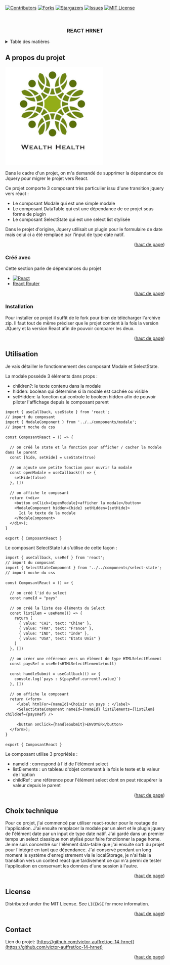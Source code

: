 <!-- Improved compatibility of back to top link: See: https://github.com/othneildrew/Best-README-Template/pull/73 -->
<a name="readme-top"></a>
<!--
*** Thanks for checking out the Best-README-Template. If you have a suggestion
*** that would make this better, please fork the repo and create a pull request
*** or simply open an issue with the tag "enhancement".
*** Don't forget to give the project a star!
*** Thanks again! Now go create something AMAZING! :D
-->

<!-- PROJECT SHIELDS -->
<!--
*** I'm using markdown "reference style" links for readability.
*** Reference links are enclosed in brackets [ ] instead of parentheses ( ).
*** See the bottom of this document for the declaration of the reference variables
*** for contributors-url, forks-url, etc. This is an optional, concise syntax you may use.
*** https://www.markdownguide.org/basic-syntax/#reference-style-links
-->
[![Contributors][contributors-shield]][contributors-url]
[![Forks][forks-shield]][forks-url]
[![Stargazers][stars-shield]][stars-url]
[![Issues][issues-shield]][issues-url]
[![MIT License][license-shield]][license-url]

<!-- PROJECT LOGO -->
<br />
<div align="center">
  <h3 align="center">REACT HRNET</h3>
</div>

<!-- TABLE OF CONTENTS -->
<details>
  <summary>Table des matières</summary>
  <ol>
    <li>
      <a href="#a-propos-du-projet">A propos du projet</a>
      <ul>
        <li><a href="#créé-avec">Créé avec</a></li>
      </ul>
    </li>
    <li><a href="#installation">Installation</a></li>
    <li><a href="#utilisation">Utilisation</a></li>
    <li><a href="#choix-technique">Choix technique</a></li>
    <li><a href="#license">License</a></li>
    <li><a href="#contact">Contact</a></li>
  </ol>
</details>



<!-- ABOUT THE PROJECT -->
## A propos du projet

[![HRnet-react][hrnet-logo]](https://github.com/victor-auffret/oc-14-hrnet/tree/main/packages/hrnet-react)

Dans le cadre d'un projet, on m'a demandé de supprimer la dépendance de Jquery pour migrer le projet vers React.

Ce projet comporte 3 composant très particulier issu d'une transition jquery vers réact : 
* Le composant Modale qui est une simple modale 
* Le composant DataTable qui est une dépendance de ce projet sous forme de plugin
* Le composant SelectState qui est une select list stylisée 

Dans le projet d'origine, Jquery utilisait un plugin pour le formulaire de date mais celui ci a été remplacé par l'input de type date natif.

<p align="right">(<a href="#readme-top">haut de page</a>)</p>


### Créé avec 

Cette section parle de dépendances du projet

* [![React][React.js]][React-url]
* [React Router](https://reactrouter.com/en/main)

<p align="right">(<a href="#readme-top">haut de page</a>)</p>



<!-- GETTING STARTED -->


### Installation

Pour installer ce projet il suffit de le fork pour bien de télécharger l'archive zip.
Il faut tout de même préciser que le projet contient à la fois la version JQuery et la version React afin de pouvoir comparer les deux.

<p align="right">(<a href="#readme-top">haut de page</a>)</p>


<!-- USAGE EXAMPLES -->
## Utilisation

Je vais détailler le fonctionnement des composant Modale et SelectState.

La modale possède 3 éléments dans props : 
* children?: le texte contenu dans la modale
* hidden: boolean qui détermine si la modale est cachée ou visible
* setHidden: la fonction qui controle le booleen hidden afin de pouvoir piloter l'affichage depuis le composant parent


```tsx
import { useCallback, useState } from 'react';
// import du composant
import { ModaleComponent } from '../../components/modale';
// import moche du css 

const ComposantReact = () => {

  // on créé le state et la fonction pour afficher / cacher la modale dans le parent
  const [hide, setHide] = useState(true)

  // on ajoute une petite fonction pour ouvrir la modale
  const openModale = useCallback(() => {
    setHide(false)
  }, [])

  // on affiche le composant
  return (<div>
    <button onClick={openModale}>afficher la modale</button>
    <ModaleComponent hidden={hide} setHidden={setHide}>
      Ici le texte de la modale
    </ModaleComponent>
  </div>);
}

export { ComposantReact }
```

Le composant SelectState lui s'utilise de cette façon : 

```tsx
import { useCallback, useRef } from 'react';
// import du composant
import { SelectStateComponent } from '../../components/select-state';
// import moche du css 

const ComposantReact = () => {

  // on créé l'id du select
  const nameId = "pays"

  // on créé la liste des éléments du Select
  const listElem = useMemo(() => {
    return [
      { value: "CHI", text: "Chine" },
      { value: "FRA", text: "France" },
      { value: "IND", text: "Inde" },
      { value: "USA", text: "Etats Unis" }
    ]
  }, [])

  // on créer une référence vers un élément de type HTMLSelectElement
  const paysRef = useRef<HTMLSelectElement>(null)

  const handleSubmit = useCallback(() => {
    console.log(`pays : ${paysRef.current?.value}`)
  }, [])

  // on affiche le composant
  return (<form>
     <label htmlFor={nameId}>Choisir un pays : </label>
     <SelectStateComponent nameId={nameId} listElements={listElem} childRef={paysRef} />

     <button onClick={handleSubmit}>ENVOYER</button>
  </form>);
}

export { ComposantReact }
```

Le composant utilise 3 propriétés : 
* nameId : correspond à l'id de l'élément select
* listElements : un tableau d'objet contenant à la fois le texte et la valeur de l'option
* childRef : une référence pour l'élément select dont on peut récupérer la valeur depuis le parent

<p align="right">(<a href="#readme-top">haut de page</a>)</p>

<!-- CHOIX TECHNIQUE -->
## Choix technique

Pour ce projet, j'ai commencé par utiliser react-router pour le routage de l'application.
J'ai ensuite remplacer la modale par un alert et le plugin jquery de l'élément date par un input de type date natif.
J'ai gardé dans un premier temps un select classique non stylisé pour faire fonctionner la page home.
Je me suis concentré sur l'élément data-table que j'ai ensuite sorti du projet pour l'intégré en tant que dépendance.
J'ai conservé pendant un long moment le système d'enregistrement via le localStorage, je n'ai fais la transition vers un context react que tardivement ce qui m'a permi de tester l'application en conservant les données d'une session à l'autre.

<p align="right">(<a href="#readme-top">haut de page</a>)</p>


<!-- LICENSE -->
## License

Distributed under the MIT License. See `LICENSE` for more information.

<p align="right">(<a href="#readme-top">haut de page</a>)</p>


<!-- CONTACT -->
## Contact

<!-- Your Name - [@your_twitter](https://twitter.com/your_username) - email@example.com -->

Lien du projet: [https://github.com/victor-auffret/oc-14-hrnet](https://github.com/victor-auffret/oc-14-hrnet)

<p align="right">(<a href="#readme-top">haut de page</a>)</p>



<!-- MARKDOWN LINKS & IMAGES -->
<!-- https://www.markdownguide.org/basic-syntax/#reference-style-links -->
[contributors-shield]: https://img.shields.io/github/contributors/victor-auffret/oc-14-hrnet-plugin-react-table.svg?style=for-the-badge
[contributors-url]: https://github.com/victor-auffret/oc-14-hrnet-plugin-react-table/graphs/contributors
[forks-shield]: https://img.shields.io/github/forks/victor-auffret/oc-14-hrnet-plugin-react-table.svg?style=for-the-badge
[forks-url]: https://github.com/victor-auffret/oc-14-hrnet-plugin-react-table/network/members
[stars-shield]: https://img.shields.io/github/stars/victor-auffret/oc-14-hrnet-plugin-react-table.svg?style=for-the-badge
[stars-url]: https://github.com/victor-auffret/oc-14-hrnet-plugin-react-table/stargazers
[issues-shield]: https://img.shields.io/github/issues/victor-auffret/oc-14-hrnet-plugin-react-table.svg?style=for-the-badge
[issues-url]: https://github.com/victor-auffret/oc-14-hrnet-plugin-react-table/issues
[license-shield]: https://img.shields.io/github/license/victor-auffret/oc-14-hrnet-plugin-react-table.svg?style=for-the-badge
[license-url]: https://github.com/victor-auffret/oc-14-hrnet-plugin-react-table/blob/master/LICENSE
[hrnet-logo]: public/ms-icon-310x310.png
[React.js]: https://img.shields.io/badge/React-20232A?style=for-the-badge&logo=react&logoColor=61DAFB
[React-url]: https://reactjs.org/
